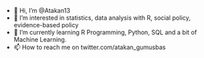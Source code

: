 - 👋 Hi, I’m @Atakan13
- 👀 I’m interested in statistics, data analysis with R, social policy, evidence-based policy 
- 🌱 I’m currently learning R Programming, Python, SQL and a bit of Machine Learning. 
- 📫 How to reach me on twitter.com/atakan_gumusbas 

<!---
Atakan13/Atakan13 is a ✨ special ✨ repository because its `README.md` (this file) appears on your GitHub profile.
You can click the Preview link to take a look at your changes.
--->
